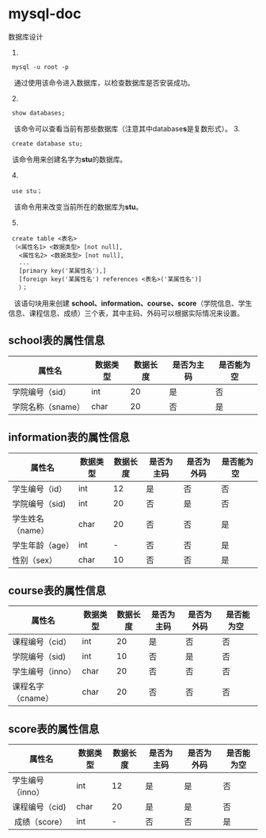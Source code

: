 # mysql-doc
数据库设计

1. 
```linux
 mysql -u root -p
```
   通过使用该命令进入数据库，以检查数据库是否安装成功。
  
2.
```mysql
 show databases; 
```
   该命令可以查看当前有那些数据库（注意其中database**s**是复数形式）。
3.
```mysql
 create database stu;
 ```
   该命令用来创建名字为**stu**的数据库。

4.
```mysql
 use stu；
```
   该命令用来改变当前所在的数据库为**stu**。
  
5.
```mysql
 create table <表名>
 （<属性名1> <数据类型> [not null],
   <属性名2> <数据类型> [not null],
   ...
   [primary key('某属性名'),]
   [foreign key('某属性名') references <表名>('某属性名')]
   ）；
   ```
     该语句块用来创建 **school、information、course、score**（学院信息、学生信息、课程信息、成绩）三个表，其中主码、外码可以根据实际情况来设置。
 
 ## school表的属性信息
 
   属性名 |数据类型 | 数据长度 |是否为主码 |是否能为空
   -------|-------|---------|---------|---------
   学院编号（sid）|int |20|是|否
   学院名称（sname）|char |20|否|是
 
  
## information表的属性信息
  属性名 | 数据类型 | 数据长度 | 是否为主码 | 是否为外码| 是否能为空  
  ------|---------|---------|-----------|--------|-------- 
  学生编号（id）|int| 12 |是|否|否
  学院编号（sid) | int |20 |否|是|否
  学生姓名（name）|char |20|否|否|是
  学生年龄（age）|int|-|否|否|是
  性别（sex）|char|10|否|否|是
  
  ## course表的属性信息
  
  属性名 | 数据类型 | 数据长度 | 是否为主码 | 是否为外码| 是否能为空  
  ------|---------|---------|-----------|--------|-------- 
  课程编号（cid）|int| 20 |是|否|否
  学院编号（sid) | int |10 |否|是|否
  学生编号（inno）|char |20|否|否|否
  课程名字（cname）|char|20|否|否|否
  
  
  ## score表的属性信息
  属性名 | 数据类型 | 数据长度 | 是否为主码 | 是否为外码| 是否能为空
  ------|---------|---------|-----------|--------|--------
  学生编号（inno）|int| 12 |是|是|否
  课程编号（cid) | char |20 |是|是|否
  成绩（score）|int|-|否|否|是
